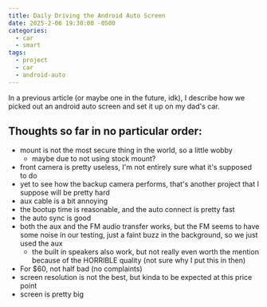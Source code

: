 ```yaml
---
title: Daily Driving the Android Auto Screen
date: 2025-2-06 19:30:00 -0500
categories:
  - car
  - smart
tags:
  - project
  - car
  - android-auto
---
```


In a previous article (or maybe one in the future, idk), I describe how we picked out an android auto screen and set it up on my dad's car. 

## Thoughts so far in no particular order:

- mount is not the most secure thing in the world, so a little wobby
	- maybe due to not using stock mount?
- front camera is pretty useless, I'm not entirely sure what it's supposed to do
- yet to see how the backup camera performs, that's another project that I suppose will be pretty hard
- aux cable is a bit annoying
- the bootup time is reasonable, and the auto connect is pretty fast
- the auto sync is good
- both the aux and the FM audio transfer works, but the FM seems to have some noise in our testing, just a faint buzz in the background, so we just used the aux
	- the built in speakers also work, but not really even worth the mention because of the HORRIBLE quality (not sure why I put this in then)
- For $60, not half bad (no complaints)
- screen resolution is not the best, but kinda to be expected at this price point
- screen is pretty big
